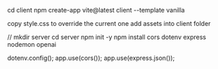cd client
npm create-app vite@latest client --template vanilla

copy style.css to override the current one
add assets into client folder



//
mkdir server
cd server
npm init -y
npm install cors dotenv express nodemon openai


dotenv.config();
app.use(cors());
app.use(express.json());
